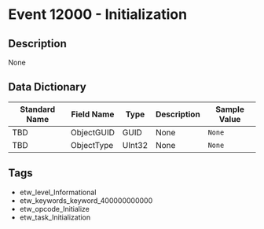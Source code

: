 # Event 12000 - Initialization

## Description
None

## Data Dictionary
|Standard Name|Field Name|Type|Description|Sample Value|
|---|---|---|---|---|
|TBD|ObjectGUID|GUID|None|`None`|
|TBD|ObjectType|UInt32|None|`None`|

## Tags
* etw_level_Informational
* etw_keywords_keyword_400000000000
* etw_opcode_Initialize
* etw_task_Initialization